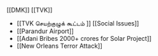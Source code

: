 [[DMK]]
[[TVK]]
- [[TVK செயற்குழுக் கூட்டம் ]]
[[Social Issues]]
- [[Parandur Airport]]
- [[Adani Bribes 2000+ crores for Solar Project]]
- [[New Orleans Terror Attack]]